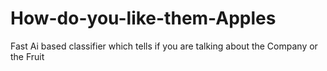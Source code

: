 # How-do-you-like-them-Apples
Fast Ai based classifier which tells if you are talking about the Company or the Fruit
